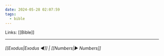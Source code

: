 ```yaml
---
date: 2024-05-28 02:07:59
tags:
  - bible
---
```

Links: [[Bible]]
___
######  [[Exodus|Exodus ◀]] | [[Numbers|▶ Numbers]]
